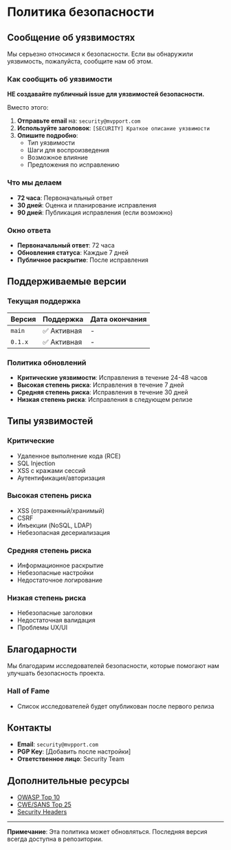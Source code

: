 # Политика безопасности

## Сообщение об уязвимостях

Мы серьезно относимся к безопасности. Если вы обнаружили уязвимость, пожалуйста, сообщите нам об этом.

### Как сообщить об уязвимости

**НЕ создавайте публичный issue для уязвимостей безопасности.**

Вместо этого:

1. **Отправьте email** на: `security@mvpport.com`
2. **Используйте заголовок**: `[SECURITY] Краткое описание уязвимости`
3. **Опишите подробно**:
   - Тип уязвимости
   - Шаги для воспроизведения
   - Возможное влияние
   - Предложения по исправлению

### Что мы делаем

- **72 часа**: Первоначальный ответ
- **30 дней**: Оценка и планирование исправления
- **90 дней**: Публикация исправления (если возможно)

### Окно ответа

- **Первоначальный ответ**: 72 часа
- **Обновления статуса**: Каждые 7 дней
- **Публичное раскрытие**: После исправления

## Поддерживаемые версии

### Текущая поддержка

| Версия  | Поддержка   | Дата окончания |
| ------- | ----------- | -------------- |
| `main`  | ✅ Активная | -              |
| `0.1.x` | ✅ Активная | -              |

### Политика обновлений

- **Критические уязвимости**: Исправления в течение 24-48 часов
- **Высокая степень риска**: Исправления в течение 7 дней
- **Средняя степень риска**: Исправления в течение 30 дней
- **Низкая степень риска**: Исправления в следующем релизе

## Типы уязвимостей

### Критические

- Удаленное выполнение кода (RCE)
- SQL Injection
- XSS с кражами сессий
- Аутентификация/авторизация

### Высокая степень риска

- XSS (отраженный/хранимый)
- CSRF
- Инъекции (NoSQL, LDAP)
- Небезопасная десериализация

### Средняя степень риска

- Информационное раскрытие
- Небезопасные настройки
- Недостаточное логирование

### Низкая степень риска

- Небезопасные заголовки
- Недостаточная валидация
- Проблемы UX/UI

## Благодарности

Мы благодарим исследователей безопасности, которые помогают нам улучшать безопасность проекта.

### Hall of Fame

- Список исследователей будет опубликован после первого релиза

## Контакты

- **Email**: `security@mvpport.com`
- **PGP Key**: [Добавить после настройки]
- **Ответственное лицо**: Security Team

## Дополнительные ресурсы

- [OWASP Top 10](https://owasp.org/www-project-top-ten/)
- [CWE/SANS Top 25](https://cwe.mitre.org/top25/)
- [Security Headers](https://securityheaders.com/)

---

**Примечание**: Эта политика может обновляться. Последняя версия всегда доступна в репозитории.
